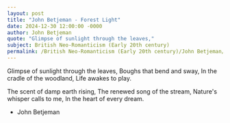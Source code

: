 ```yaml
---
layout: post
title: "John Betjeman - Forest Light"
date: 2024-12-30 12:00:00 -0000
author: John Betjeman
quote: "Glimpse of sunlight through the leaves,"
subject: British Neo-Romanticism (Early 20th century)
permalink: /British Neo-Romanticism (Early 20th century)/John Betjeman/John Betjeman - Forest Light
---
```


Glimpse of sunlight through the leaves,
Boughs that bend and sway,
In the cradle of the woodland,
Life awakes to play.

The scent of damp earth rising,
The renewed song of the stream,
Nature's whisper calls to me,
In the heart of every dream.

- John Betjeman
